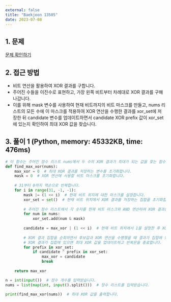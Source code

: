 ```yaml
---
external: false
title: "Baekjoon 13505"
date: 2023-07-08
---
```


## 1. 문제

[문제 확인하기](https://www.acmicpc.net/problem/13505)

## 2. 접근 방법

- 비트 연산을 활용하여 XOR 결과를 구합니다.
- 주어진 수들을 이진수로 표현하고, 가장 왼쪽 비트부터 차례대로 XOR 결과를 구해나갑니다.
- 이를 위해 mask 변수를 사용하여 현재 비트까지의 비트 마스크를 만들고, nums 리스트의 모든 수에 이 마스크를 적용하여 XOR 연산을 수행한 결과를 xor_set에 저장한 뒤 candidate 변수를 업데이트하면서 candidate XOR prefix 값이 xor_set에 있는지 확인하여 최대 XOR 값을 찾습니다.

## 3. 풀이 1 (Python, memory: 45332KB, time: 476ms)

```python
# 이 함수는 주어진 정수 리스트 nums에서 두 수의 XOR 결과가 최대가 되는 값을 찾는 함수입니다.
def find_max_xor(nums):
    max_xor = 0  # 최대 XOR 결과를 저장하는 변수를 초기화합니다.
    mask = 0  # XOR 연산에 사용할 비트 마스크를 초기화합니다.
    
    # 31부터 0까지 역순으로 반복합니다.
    for i in range(31, -1, -1):
        mask |= (1 << i)  # 현재 비트 위치에 대한 마스크를 설정합니다.
        xor_set = set()  # 현재 비트 위치에서 XOR 결과를 저장하는 집합을 초기화합니다.
        
        # 주어진 정수 리스트에서 각 숫자를 현재 비트 마스크와 AND 연산하여 XOR 결과를 집합에 추가합니다.
        for num in nums:
            xor_set.add(num & mask)
        
        candidate = max_xor | (1 << i)  # 현재 비트 위치에서 1을 설정한 후 XOR 결과의 후보값을 계산합니다.
        
        # XOR 결과 집합을 순회하면서 후보값과 XOR 연산을 수행했을 때 결과가 집합에 있는지 확인합니다.
        # XOR 결과가 집합에 있으면 최대 XOR 값을 업데이트하고 반복문을 종료합니다.
        for prefix in xor_set:
            if candidate ^ prefix in xor_set:
                max_xor = candidate
                break
    
    return max_xor

n = int(input())  # 정수 개수를 입력받습니다.
nums = list(map(int, input().split()))  # 정수 리스트를 입력받습니다.

print(find_max_xor(nums))  # 최대 XOR 값을 출력합니다.
```

